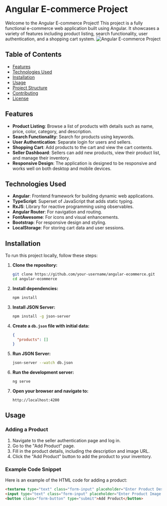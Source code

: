 # Angular E-commerce Project

Welcome to the Angular E-commerce Project! This project is a fully functional e-commerce web application built using Angular. It showcases a variety of features including product listing, search functionality, user authentication, and a shopping cart system.
![Angular E-commerce Project]([https://github.com/Behnam-Vosoogh/Angular_Ecommerce_Project/blob/3f646594aff95dfb3376d979cd9de506635be84c/ScreenShot.png])

## Table of Contents

- [Features](#features)
- [Technologies Used](#technologies-used)
- [Installation](#installation)
- [Usage](#usage)
- [Project Structure](#project-structure)
- [Contributing](#contributing)
- [License](#license)

## Features

- **Product Listing**: Browse a list of products with details such as name, price, color, category, and description.
- **Search Functionality**: Search for products using keywords.
- **User Authentication**: Separate login for users and sellers.
- **Shopping Cart**: Add products to the cart and view the cart contents.
- **Seller Dashboard**: Sellers can add new products, view their product list, and manage their inventory.
- **Responsive Design**: The application is designed to be responsive and works well on both desktop and mobile devices.

## Technologies Used

- **Angular**: Frontend framework for building dynamic web applications.
- **TypeScript**: Superset of JavaScript that adds static typing.
- **RxJS**: Library for reactive programming using observables.
- **Angular Router**: For navigation and routing.
- **FontAwesome**: For icons and visual enhancements.
- **Bootstrap**: For responsive design and styling.
- **LocalStorage**: For storing cart data and user sessions.

## Installation

To run this project locally, follow these steps:

1. **Clone the repository:**

   ```bash
   git clone https://github.com/your-username/angular-ecommerce.git
   cd angular-ecommerce
   ```

2. **Install dependencies:**

   ```bash
   npm install
   ```

3. **Install JSON Server:**

   ```bash
   npm install -g json-server
   ```

4. **Create a `db.json` file with initial data:**

   ```json
   {
     "products": []
   }
   ```

5. **Run JSON Server:**

   ```bash
   json-server --watch db.json
   ```

6. **Run the development server:**

   ```bash
   ng serve
   ```

7. **Open your browser and navigate to:**
   ```
   http://localhost:4200
   ```

## Usage

### Adding a Product

1. Navigate to the seller authentication page and log in.
2. Go to the "Add Product" page.
3. Fill in the product details, including the description and image URL.
4. Click the "Add Product" button to add the product to your inventory.

### Example Code Snippet

Here is an example of the HTML code for adding a product:

```html
<textarea type="text" class="form-input" placeholder="Enter Product Description" name="description" ngModel></textarea>
<input type="text" class="form-input" placeholder="Enter Product Image URL" name="image" ngModel />
<button class="form-button" type="submit">Add Product</button>
```
